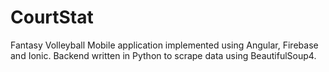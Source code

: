 # CourtStat
Fantasy Volleyball Mobile application implemented using Angular, Firebase and Ionic. Backend written in Python to scrape data using BeautifulSoup4.

